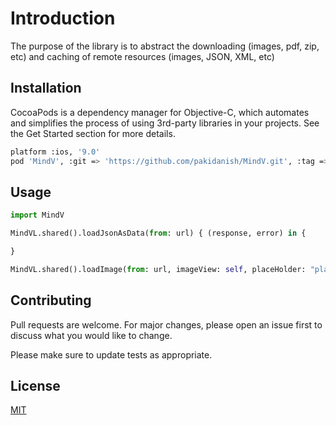 # Introduction

The purpose of the library is to abstract the downloading (images, pdf, zip, etc) and caching of remote resources (images, JSON, XML, etc)


## Installation

CocoaPods is a dependency manager for Objective-C, which automates and simplifies the process of using 3rd-party libraries in your projects. See the Get Started section for more details.

```bash
platform :ios, '9.0'
pod 'MindV', :git => 'https://github.com/pakidanish/MindV.git', :tag => '1.0.10'    
```

## Usage

```python
import MindV

MindVL.shared().loadJsonAsData(from: url) { (response, error) in {

}

MindVL.shared().loadImage(from: url, imageView: self, placeHolder: "placeHolder_image")


```

## Contributing
Pull requests are welcome. For major changes, please open an issue first to discuss what you would like to change.

Please make sure to update tests as appropriate.

## License
[MIT](https://github.com/pakidanish/MindV/blob/master/LICENSE)
